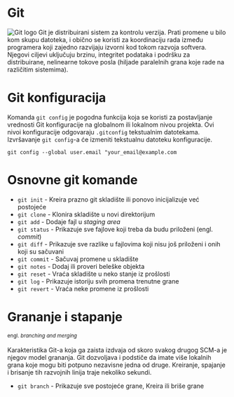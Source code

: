 # Git
![Git logo](https://git-scm.com/images/logos/downloads/Git-Logo-2Color.svg)
Git je distribuirani sistem za kontrolu verzija. Prati promene u bilo kom skupu datoteka, i obično se koristi za koordinaciju rada između programera koji zajedno razvijaju izvorni kod tokom razvoja softvera. Njegovi ciljevi uključuju brzinu, integritet podataka i podršku za distribuirane, nelinearne tokove posla (hiljade paralelnih grana koje rade na različitim sistemima).
# Git konfiguracija
Komanda `git config` je pogodna funkcija koja se koristi za postavljanje vrednosti Git konfiguracije na globalnom ili lokalnom nivou projekta. Ovi nivoi konfiguracije odgovaraju `.gitconfig` tekstualnim datotekama. Izvršavanje `git config`-a će izmeniti tekstualnu datoteku konfiguracije.
```
git config --global user.email "your_email@example.com
```
# Osnovne git komande
* `git init` - Kreira prazno git skladište ili ponovo inicijalizuje već postojeće
* `git clone` - Klonira skladište u novi direktorijum
* `git add` - Dodaje fajl u _staging area_
* `git status` - Prikazuje sve fajlove koji treba da budu priloženi (engl. _commit_)
* `git diff` - Prikazuje sve razlike u fajlovima koji nisu još priloženi i onih koji su sačuvani
* `git commit` - Sačuvaj promene u skladište
* `git notes` - Dodaj ili proveri beleške objekta
* `git reset` - Vraća skladište u neko stanje iz prošlosti
* `git log` - Prikazuje istoriju svih promena trenutne grane
* `git revert` - Vraća neke promene iz prošlosti
# Grananje i stapanje
<sub> engl. _branching and merging_ </sub>
<br />
<br />
Karakteristika Git-a koja ga zaista izdvaja od skoro svakog drugog SCM-a je njegov model grananja. Git dozvoljava i podstiče da imate više lokalnih grana koje mogu biti potpuno nezavisne jedna od druge. Kreiranje, spajanje i brisanje tih razvojnih linija traje nekoliko sekundi.
* `git branch` - Prikazuje sve postojeće grane, Kreira ili briše grane
